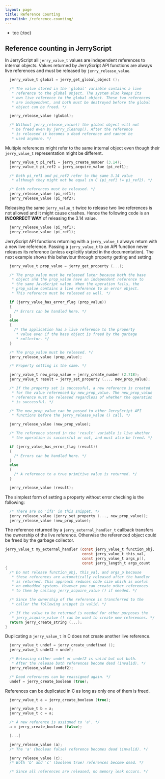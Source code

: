 ```yaml
---
layout: page
title: Reference Counting
permalink: /reference-counting/
---
```


* toc
{:toc}

## Reference counting in JerryScript

In JerryScript all `jerry_value_t` values are independent
references to internal objects. Values returned by JerryScript
API functions are always live references and must be released
by `jerry_release_value`.

```c
  jerry_value_t global = jerry_get_global_object ();

  /* The value stored in the 'global' variable contains a live
   * reference to the global object. The system also keeps its
   * own live reference to the global object. These two references
   * are independent, and both must be destroyed before the global
   * object can be freed. */

  jerry_release_value (global);

  /* Without jerry_release_value() the global object will not
   * be freed even by jerry_cleanup(). After the reference
   * is released it becomes a dead reference and cannot be
   * used anymore. */
```

Multiple references might refer to the same internal object
even though their `jerry_value_t` representation might be different.

```c
  jerry_value_t pi_ref1 = jerry_create_number (3.14);
  jerry_value_t pi_ref2 = jerry_acquire_value (pi_ref1);

  /* Both pi_ref1 and pi_ref2 refer to the same 3.14 value
   * although they might not be equal in C (pi_ref1 != pi_ref2). */

  /* Both references must be released. */
  jerry_release_value (pi_ref1);
  jerry_release_value (pi_ref2);
```

Releasing the same `jerry_value_t` twice to release two live
references is not allowed and it might cause crashes. Hence the
following code is an **INCORRECT WAY** of releasing the 3.14 value.

```c
  jerry_release_value (pi_ref1);
  jerry_release_value (pi_ref1);
```

JerryScript API functions returning with a `jerry_value_t` always
return with a new live reference. Passing a `jerry_value_t` to
an API function never releases its reference (unless explicitly
stated in the documentation). The next example shows this
behaviour through property getting and setting.

```c
  jerry_value_t prop_value = jerry_get_property (...);

  /* The prop_value must be released later because both the base
   * object and the prop_value have an independent reference to
   * the same JavaScript value. When the operation fails, the
   * prop_value contains a live reference to an error object.
   * This reference must be released as well. */

  if (jerry_value_has_error_flag (prop_value))
  {
    /* Errors can be handled here. */
  }
  else
  {
    /* The application has a live reference to the property
     * value even if the base object is freed by the garbage
     * collector. */
  }

  /* The prop_value must be released. */
  jerry_release_value (prop_value);

  /* Property setting is the same. */

  jerry_value_t new_prop_value = jerry_create_number (2.718);
  jerry_value_t result = jerry_set_property (..., new_prop_value);

  /* If the property set is successful, a new reference is created
   * for the value referenced by new_prop_value. The new_prop_value
   * reference must be released regardless of whether the operation
   * is successful. */

  /* The new_prop_value can be passed to other JerryScript API
   * functions before the jerry_release_value () call. */

  jerry_release_value (new_prop_value);

  /* The reference stored in the 'result' variable is live whether
   * the operation is successful or not, and must also be freed. */

  if (jerry_value_has_error_flag (result))
  {
    /* Errors can be handled here. */
  }
  else
  {
    /* A reference to a true primitive value is returned. */
  }

  jerry_release_value (result);
```

The simplest form of setting a property without error checking
is the following:

```c
  /* There are no 'ifs' in this snippet. */
  jerry_release_value (jerry_set_property (..., new_prop_value));
  jerry_release_value (new_prop_value);
```

The reference returned by a `jerry_external_handler_t` callback
transfers the ownership of the live reference. Otherwise the
referenced object could be freed by the garbage collector.

```c
jerry_value_t my_external_handler (const jerry_value_t function_obj,
                                   const jerry_value_t this_val,
                                   const jerry_value_t args_p[],
                                   const jerry_length_t args_count
{
  /* Do not release function_obj, this_val, and args_p because
   * these references are automatically released after the handler
   * is returned. This approach reduces code size which is useful
   * on embedded systems. However you can create other references
   * to them by calling jerry_acquire_value () if needed. */

  /* Since the ownership of the reference is transferred to the
   * caller the following snippet is valid. */

  /* If the value to be returned is needed for other purposes the
   * jerry_acquire_value () can be used to create new references. */
  return jerry_create_string (...);
}
```

Duplicating a `jerry_value_t` in C does not create another live reference.

```c
  jerry_value_t undef = jerry_create_undefined ();
  jerry_value_t undef2 = undef;

  /* Releasing either undef or undef2 is valid but not both.
   * After the release both references become dead (invalid). */
  jerry_release_value (undef2);

  /* Dead references can be reassigned again. */
  undef = jerry_create_boolean (true);
```

References can be duplicated in C as long as only one of them is freed.

```c
  jerry_value_t a = jerry_create_boolean (true);

  jerry_value_t b = a;
  jerry_value_t c = a;

  /* A new reference is assigned to 'a'. */
  a = jerry_create_boolean (false);

  [...]

  jerry_release_value (a);
  /* The 'a' (boolean false) reference becomes dead (invalid). */

  jerry_release_value (c);
  /* Both 'b' and 'c' (boolean true) references become dead. */

  /* Since all references are released, no memory leak occurs. */
```
